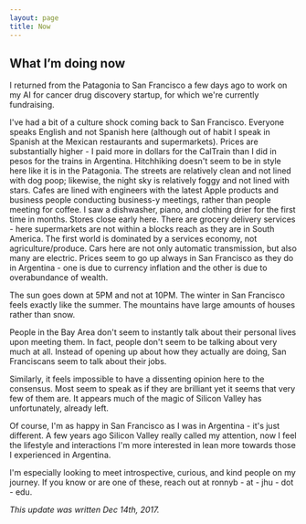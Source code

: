 ```yaml
---
layout: page
title: Now
---
```


## What I’m doing now

I returned from the Patagonia to San Francisco a few days ago to work on my AI for cancer drug discovery startup, for which we're currently fundraising.

I've had a bit of a culture shock coming back to San Francisco. Everyone speaks English and not Spanish here (although out of habit I speak in Spanish at the Mexican restaurants and supermarkets). Prices are substantially higher - I paid more in dollars for the CalTrain than I did in pesos for the trains in Argentina. Hitchhiking doesn't seem to be in style here like it is in the Patagonia. The streets are relatively clean and not lined with dog poop; likewise, the night sky is relatively foggy and not lined with stars. Cafes are lined with engineers with the latest Apple products and business people conducting business-y meetings, rather than people meeting for coffee. I saw a dishwasher, piano, and clothing drier for the first time in months. Stores close early here. There are grocery delivery services - here supermarkets are not within a blocks reach as they are in South America. The first world is dominated by a services economy, not agriculture/produce. Cars here are not only automatic transmission, but also many are electric. Prices seem to go up always in San Francisco as they do in Argentina - one is due to currency inflation and the other is due to overabundance of wealth.

The sun goes down at 5PM and not at 10PM. The winter in San Francisco feels exactly like the summer. The mountains have large amounts of houses rather than snow.

People in the Bay Area don't seem to instantly talk about their personal lives upon meeting them. In fact, people don't seem to be talking about very much at all. Instead of opening up about how they actually are doing, San Franciscans seem to talk about their jobs.

Similarly, it feels impossible to have a dissenting opinion here to the consensus. Most seem to speak as if they are brilliant yet it seems that very few of them are. It appears much of the magic of Silicon Valley has unfortunately, already left.

Of course, I'm as happy in San Francisco as I was in Argentina - it's just different. A few years ago Silicon Valley really called my attention, now I feel the lifestyle and interactions I'm more interested in lean more towards those I experienced in Argentina.

I'm especially looking to meet introspective, curious, and kind people on my journey. If you know or are one of these, reach out at ronnyb - at - jhu - dot - edu.

*This update was written Dec 14th, 2017.*

<!-- *This update was written Nov 20th, 2017. Previous posts can be found below:* -->
